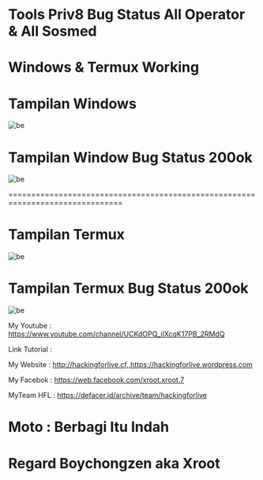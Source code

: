 # Tools Priv8 Bug Status All Operator & All Sosmed

# Windows & Termux Working

# Tampilan Windows
![be](https://raw.githubusercontent.com/boychongzen18/BugStatus/master/win.png)
# Tampilan Window Bug Status 200ok
![be](https://raw.githubusercontent.com/boychongzen18/BugStatus/master/win1.png)

===============================================================================

# Tampilan Termux
![be](https://raw.githubusercontent.com/boychongzen18/BugStatus/master/termux.jpg)
# Tampilan Termux Bug Status 200ok
![be](https://raw.githubusercontent.com/boychongzen18/BugStatus/master/termux1.jpg)


My Youtube    : https://www.youtube.com/channel/UCKdOPQ_iIXcqK17PB_2RMdQ

Link Tutorial : 

My Website    : http://hackingforlive.cf,,https://hackingforlive.wordpress.com

My Facebok    : https://web.facebook.com/xroot.xroot.7

MyTeam HFL    : https://defacer.id/archive/team/hackingforlive

# Moto : Berbagi Itu Indah

# Regard Boychongzen aka Xroot
